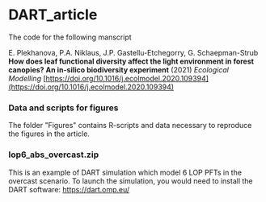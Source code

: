 # DART_article

The code for the following manscript

E. Plekhanova, P.A. Niklaus, J.P. Gastellu-Etchegorry, G. Schaepman-Strub
**How does leaf functional diversity affect the light environment in forest canopies? An in-silico biodiversity experiment** (2021) *Ecological Modelling*
[https://doi.org/10.1016/j.ecolmodel.2020.109394](https://doi.org/10.1016/j.ecolmodel.2020.109394)


### Data and scripts for figures

The folder "Figures" contains R-scripts and data necessary to reproduce the figures in the article.

### lop6_abs_overcast.zip

This is an example of DART simulation which model 6 LOP PFTs in the overcast scenario.
To launch the simulation, you would need to install the DART software:
https://dart.omp.eu/
